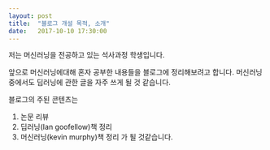 ```yaml
--- 
layout: post 
title:  "블로그 개설 목적, 소개" 
date:   2017-10-10 17:30:00 
---   
```


저는 머신러닝을 전공하고 있는 석사과정 학생입니다.

앞으로 머신러닝에대해 혼자 공부한 내용들을 블로그에 정리해보려고 합니다.
머신러닝 중에서도 딥러닝에 관한 글을 자주 쓰게 될 것 같습니다.

블로그의 주된 콘텐츠는 
1. 논문 리뷰
2. 딥러닝(Ian goofellow)책 정리
3. 머신러닝(kevin murphy)책 정리
가 될 것같습니다.

